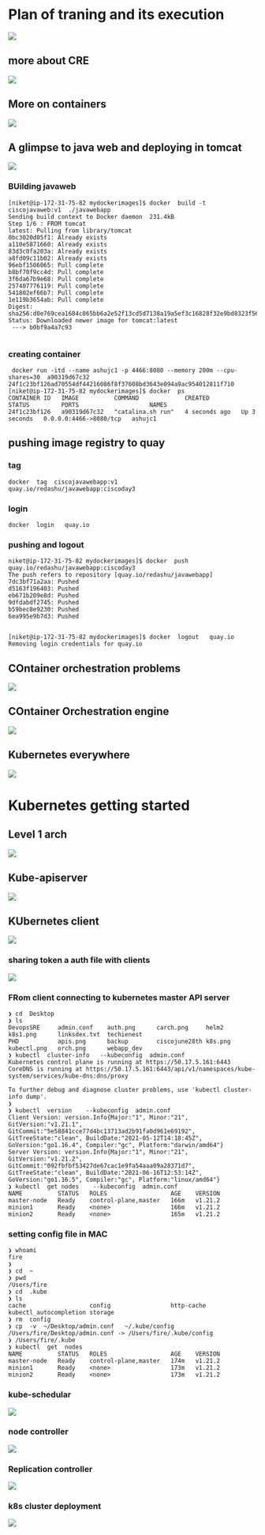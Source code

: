 # Plan of traning and its execution 

<img src="plan.png">

## more about CRE

<img src="cre_rev.png">

## More on containers 

<img src="day2_rev.png">

## A glimpse to java web and deploying in tomcat 

<img src="tomcat.png">

### BUilding javaweb 

```
[niket@ip-172-31-75-82 mydockerimages]$ docker  build -t  ciscojavaweb:v1  ./javawebapp  
Sending build context to Docker daemon  231.4kB
Step 1/6 : FROM tomcat
latest: Pulling from library/tomcat
0bc3020d05f1: Already exists 
a110e5871660: Already exists 
83d3c0fa203a: Already exists 
a8fd09c11b02: Already exists 
96ebf1506065: Pull complete 
b8bf70f9cc4d: Pull complete 
3f6da67b9e68: Pull complete 
257407776119: Pull complete 
541802ef66b7: Pull complete 
1e119b3654ab: Pull complete 
Digest: sha256:d0e769cea1684c065bb6a2e52f13cd5d7138a19a5ef3c16828f32e9bd8323f56
Status: Downloaded newer image for tomcat:latest
 ---> b0bf9a4a7c93
 
 ```
 
 ### creating container 
 
 ```
  docker run -itd --name ashujc1 -p 4466:8080 --memory 200m --cpu-shares=30  a90319d67c32 
24f1c23bf126ad70554df44216086f8f37608bd3643e094a9ac954012811f710
[niket@ip-172-31-75-82 mydockerimages]$ docker  ps
CONTAINER ID   IMAGE          COMMAND             CREATED         STATUS         PORTS                    NAMES
24f1c23bf126   a90319d67c32   "catalina.sh run"   4 seconds ago   Up 3 seconds   0.0.0.0:4466->8080/tcp   ashujc1

```

## pushing image registry to quay 

### tag

```
docker  tag  ciscojavawebapp:v1    quay.io/redashu/javawebapp:ciscoday3 
```

### login 

```
docker  login   quay.io  

```

### pushing and logout 

```
niket@ip-172-31-75-82 mydockerimages]$ docker  push  quay.io/redashu/javawebapp:ciscoday3
The push refers to repository [quay.io/redashu/javawebapp]
7dc3bf71a2aa: Pushed 
d5163f196403: Pushed 
eb671b209e8d: Pushed 
9dfdabdf2745: Pushed 
b59bec8e9230: Pushed 
6ea995e9b7d3: Pushed 


[niket@ip-172-31-75-82 mydockerimages]$ docker  logout   quay.io  
Removing login credentials for quay.io

```

## COntainer orchestration problems 

<img src="carch.png">

## COntainer Orchestration engine 

<img src="orch.png">

## Kubernetes everywhere 

<img src="k8s.png">

# Kubernetes getting started

## Level 1 arch 

<img src="k8s1.png">

## Kube-apiserver

<img src="apis.png">


## KUbernetes client 

<img src="kubectl.png">

### sharing token a auth file with clients 

<img src="auth.png">

### FRom client connecting to kubernetes master API server  

```
❯ cd  Desktop
❯ ls
DevopsSRE     admin.conf    auth.png      carch.png     helm2         k8s1.png      linksdex.txt  techienest
PHD           apis.png      backup        ciscojune28th k8s.png       kubectl.png   orch.png      webapp_dev
❯ kubectl  cluster-info   --kubeconfig  admin.conf
Kubernetes control plane is running at https://50.17.5.161:6443
CoreDNS is running at https://50.17.5.161:6443/api/v1/namespaces/kube-system/services/kube-dns:dns/proxy

To further debug and diagnose cluster problems, use 'kubectl cluster-info dump'.
❯ 
❯ kubectl  version    --kubeconfig  admin.conf
Client Version: version.Info{Major:"1", Minor:"21", GitVersion:"v1.21.1", GitCommit:"5e58841cce77d4bc13713ad2b91fa0d961e69192", GitTreeState:"clean", BuildDate:"2021-05-12T14:18:45Z", GoVersion:"go1.16.4", Compiler:"gc", Platform:"darwin/amd64"}
Server Version: version.Info{Major:"1", Minor:"21", GitVersion:"v1.21.2", GitCommit:"092fbfbf53427de67cac1e9fa54aaa09a28371d7", GitTreeState:"clean", BuildDate:"2021-06-16T12:53:14Z", GoVersion:"go1.16.5", Compiler:"gc", Platform:"linux/amd64"}
❯ kubectl  get nodes    --kubeconfig  admin.conf
NAME          STATUS   ROLES                  AGE    VERSION
master-node   Ready    control-plane,master   166m   v1.21.2
minion1       Ready    <none>                 166m   v1.21.2
minion2       Ready    <none>                 165m   v1.21.2

```

### setting config file in MAC 

```
❯ whoami
fire
❯ 
❯ cd  ~
❯ pwd
/Users/fire
❯ cd  .kube
❯ ls
cache                  config                 http-cache             kubectl_autocompletion storage
❯ rm  config
❯ cp  -v  ~/Desktop/admin.conf   ~/.kube/config
/Users/fire/Desktop/admin.conf -> /Users/fire/.kube/config
❯ /Users/fire/.kube
❯ kubectl  get  nodes
NAME          STATUS   ROLES                  AGE    VERSION
master-node   Ready    control-plane,master   174m   v1.21.2
minion1       Ready    <none>                 173m   v1.21.2
minion2       Ready    <none>                 173m   v1.21.2

```

### kube-schedular 

<img src="sche.png">


### node controller 

<img src="node.png">

### Replication controller 

<img src="rc.png">



### k8s cluster deployment 

<img src="k8sd.png">



